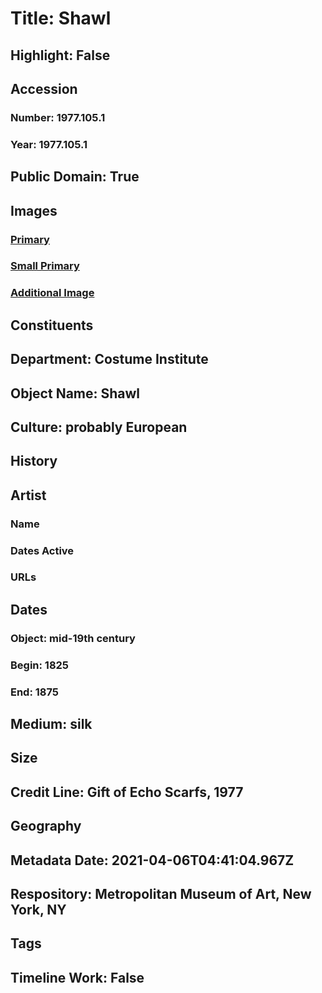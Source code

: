 # Title: Shawl
## Highlight: False
## Accession
### Number: 1977.105.1
### Year: 1977.105.1
## Public Domain: True
## Images
### [Primary](https://images.metmuseum.org/CRDImages/ci/original/1977.105.1.jpg)
### [Small Primary](https://images.metmuseum.org/CRDImages/ci/web-large/1977.105.1.jpg)
### [Additional Image](https://images.metmuseum.org/CRDImages/ci/original/1977.105.1_d.jpg)
## Constituents
## Department: Costume Institute
## Object Name: Shawl
## Culture: probably European
## History
## Artist
### Name
### Dates Active
### URLs
## Dates
### Object: mid-19th century
### Begin: 1825
### End: 1875
## Medium: silk
## Size
## Credit Line: Gift of Echo Scarfs, 1977
## Geography
## Metadata Date: 2021-04-06T04:41:04.967Z
## Respository: Metropolitan Museum of Art, New York, NY
## Tags
## Timeline Work: False